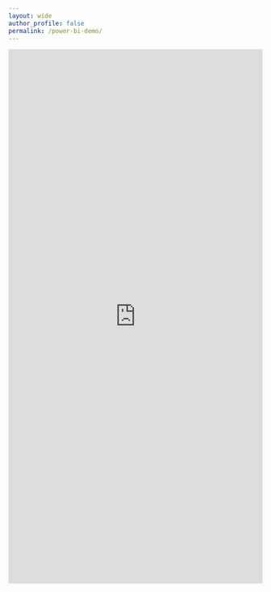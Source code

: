 ```yaml
---
layout: wide
author_profile: false
permalink: /power-bi-demo/
---
```

<iframe title="POC_PowerBI - localhost" width="100%" height="1060" src="https://app.powerbi.com/view?r=eyJrIjoiYTkxMzQyNGEtNWFhZi00NzQ1LTg1MjUtMjRiNDJlNWNmZTI0IiwidCI6IjhlYWM1NTVlLWJkYjQtNGVlYy05Y2NiLWY0ODg0MDQ3YTEwNSJ9" frameborder="0" allowFullScreen="true"></iframe>

